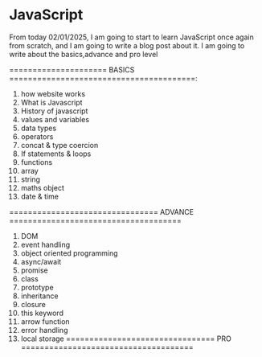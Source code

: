 # JavaScript

From today 02/01/2025, I am going to start to learn JavaScript once again from scratch,
and I am going to write a blog post about it. I am going to write about the basics,advance  and pro level 

===================== BASICS ========================================:
1. how website works
2. What is Javascript
3. History of javascript
4. values and variables
5. data types
6. operators
7. concat & type coercion
8. If statements & loops
9. functions
10. array
11. string
12. maths object
13. date & time

================================ ADVANCE =====================================
1. DOM
2. event handling
3. object oriented programming
4. async/await
5. promise
6. class
7. prototype
8. inheritance
9. closure
10. this keyword
11. arrow function
12. error handling
13. local storage
================================ PRO =====================================

